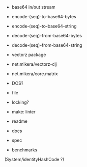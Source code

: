 
- base64 in/out stream

- encode-(seq)-to-base64-bytes
- encode-(seq)-to-base64-string
- decode-(seq)-from-base64-bytes
- decode-(seq)-from-base64-string

- vectorz package
- net.mikera/vectorz-clj
- net.mikera/core.matrix

- DOS?

- file
- locking?

- make: linter

- readme
- docs
- spec
- benchmarks

(System/identityHashCode ?)
